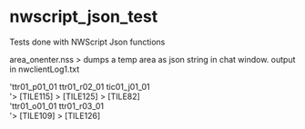 # nwscript_json_test
Tests done with NWScript Json functions

area_onenter.nss > dumps a temp area as json string in chat window. output in nwclientLog1.txt

'ttr01_p01_01  ttr01_r02_01    tic01_j01_01<br>
'> [TILE115]   > [TILE125]     > [TILE82]<br>
'ttr01_o01_01  ttr01_r03_01<br>
'> [TILE109]   > [TILE126]<br>
